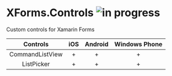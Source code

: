# XForms.Controls ![in progress](https://img.shields.io/badge/master-in%20progress-yellow.svg)
Custom controls for Xamarin Forms


| Controls | iOS | Android | Windows Phone | 
|:-------:|:---:|:-------:|:-------------:|
| CommandListView | + | + | + |
| ListPicker | + | + | + |

